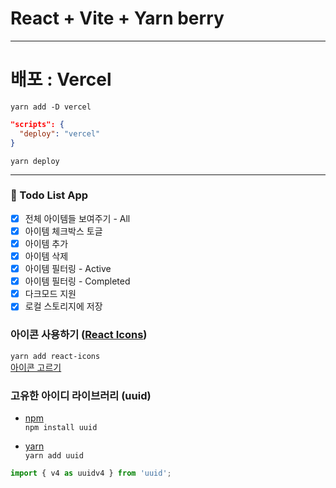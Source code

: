 # React + Vite + Yarn berry

---

# 배포 : Vercel

`yarn add -D vercel`

```json
"scripts": {
  "deploy": "vercel"
}
```

`yarn deploy`

---

### 📓 Todo List App

-   [x] 전체 아이템들 보여주기 - All
-   [x] 아이템 체크박스 토글
-   [x] 아이템 추가
-   [x] 아이템 삭제
-   [x] 아이템 필터링 - Active
-   [x] 아이템 필터링 - Completed
-   [x] 다크모드 지원
-   [x] 로컬 스토리지에 저장

### 아이콘 사용하기 ([React Icons](https://www.npmjs.com/package/react-icons))

`yarn add react-icons`  
[아이콘 고르기](https://primer.style/foundations/icons)

### 고유한 아이디 라이브러리 (uuid)

-   [npm](https://www.npmjs.com/package/uuid)  
    `npm install uuid`

-   [yarn](https://classic.yarnpkg.com/en/package/uuid.v4)  
    `yarn add uuid`

```js
import { v4 as uuidv4 } from 'uuid';
```
